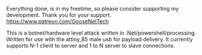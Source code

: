  Everything done, is in my freetime, so please consider supporting my development. Thank you for your support.  https://www.patreon.com/GooseNetTech


This is a botnet/hardware level attack written in .Net/powershell/processing. Written for use with the attiny_85 male usb for payload delivery. 
It currently supports N-1 client to server and 1 to N server to slave connections. 
